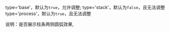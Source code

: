 type='base'，默认为`true`，允许调整;
type='stack'，默认为`false`，且无法调整
type='process'，默认为`true`，且无法调整

说明：是否展示柱条两侧圆弧效果,